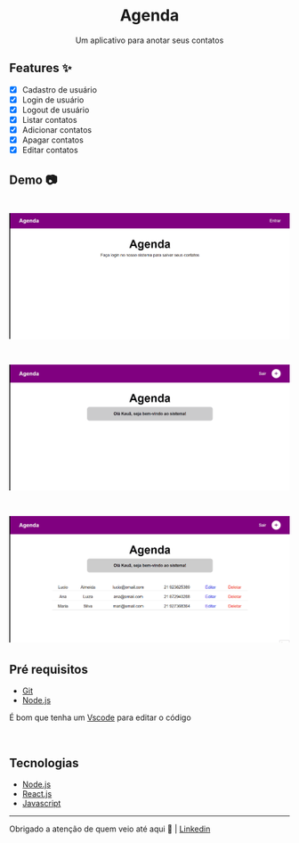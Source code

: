 <h1 align="center">Agenda</h1>
<p align="center">Um aplicativo para anotar seus contatos</p>

## Features ✨

- [x] Cadastro de usuário
- [x] Login de usuário
- [x] Logout de usuário
- [x] Listar contatos
- [x] Adicionar contatos
- [x] Apagar contatos
- [x] Editar contatos

## Demo 📷

<h1 align="center">
    <img src="./gifs/Animação1.gif">
</h1>

<h1 align="center">
    <img src="./gifs/Animação2.gif">
</h1>

<h1 align="center">
    <img src="./gifs/Animação3.gif">
</h1>

## Pré requisitos

- [Git](https://git-scm.com)
- [Node.js](https://nodejs.org/en/)

É bom que tenha um [Vscode](https://code.visualstudio.com/) para editar o código

<br>

## Tecnologias

- [Node.js](https://nodejs.org/en/)
- [React.js](https://pt-bt.reactjs.org/)
- [Javascript](https://www.javascript.com/)

---

Obrigado a atenção de quem veio até aqui 🧡 | [Linkedin](https://www.linkedin.com/in/kau%C3%A3-borba-390946235/) 